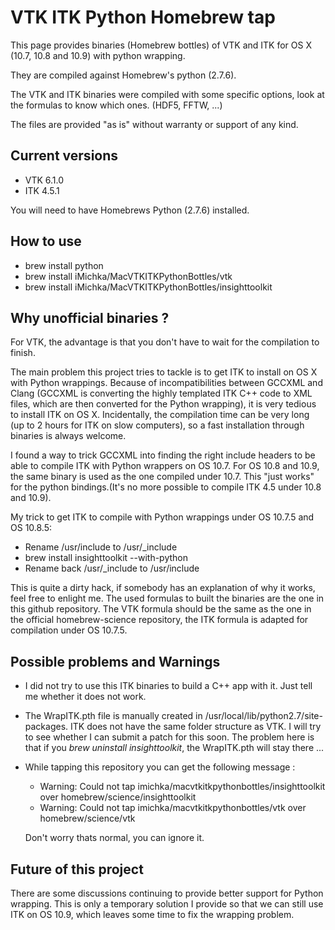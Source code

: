 VTK ITK Python Homebrew tap
===========================

This page provides binaries (Homebrew bottles) of VTK and ITK for OS X (10.7, 10.8 and 10.9) with python wrapping.

They are compiled against Homebrew's python (2.7.6).

The VTK and ITK binaries were compiled with some specific options, look at the formulas to know which ones. (HDF5, FFTW, ...)

The files are provided "as is" without warranty or support of any kind.

## Current versions

  - VTK 6.1.0
  - ITK 4.5.1

You will need to have Homebrews Python (2.7.6) installed.

## How to use

  - brew install python
  - brew install iMichka/MacVTKITKPythonBottles/vtk
  - brew install iMichka/MacVTKITKPythonBottles/insighttoolkit

## Why unofficial binaries ?

For VTK, the advantage is that you don't have to wait for the compilation to finish.

The main problem this project tries to tackle is to get ITK to install on OS X with Python wrappings.
Because of incompatibilities between GCCXML and Clang (GCCXML is converting the highly templated ITK C++ code to XML files, which are then converted for the Python wrapping), it is very tedious to install ITK on OS X.
Incidentally, the compilation time can be very long (up to 2 hours for ITK on slow computers), so a fast installation through binaries is always welcome.

I found a way to trick GCCXML into finding the right include headers to be able to compile ITK with Python wrappers on OS 10.7. For OS 10.8 and 10.9, the same binary is used as the one compiled under 10.7. This "just works" for the python bindings.(It's no more possible to compile ITK 4.5 under 10.8 and 10.9).

My trick to get ITK to compile with Python wrappings under OS 10.7.5 and OS 10.8.5:

  - Rename /usr/include to /usr/_include
  - brew install insighttoolkit --with-python
  - Rename back /usr/_include to /usr/include

This is quite a dirty hack, if somebody has an explanation of why it works, feel free to enlight me. The used formulas to built the binaries are the one in this github repository. The VTK formula should be the same as the one in the official homebrew-science repository, the ITK formula is adapted for compilation under OS 10.7.5.

## Possible problems and Warnings

 - I did not try to use this ITK binaries to build a C++ app with it. Just tell me whether it does not work.
 - The WrapITK.pth file is manually created in /usr/local/lib/python2.7/site-packages. ITK does not have the same folder structure as VTK. I will try to see whether I can submit a patch for this soon. The problem here is that if you *brew uninstall insighttoolkit*, the WrapITK.pth will stay there ...
 - While tapping this repository you can get the following message :
   
   - Warning: Could not tap imichka/macvtkitkpythonbottles/insighttoolkit over homebrew/science/insighttoolkit
   - Warning: Could not tap imichka/macvtkitkpythonbottles/vtk over homebrew/science/vtk
   
   Don't worry thats normal, you can ignore it.

## Future of this project

There are some discussions continuing to provide better support for Python wrapping. This is only a temporary solution I provide so that we can still use ITK on OS 10.9, which leaves some time to fix the wrapping problem.
